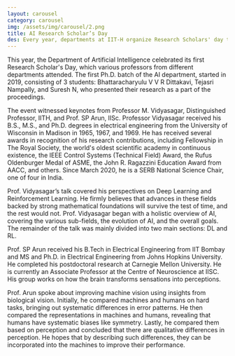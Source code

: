```yaml
---
layout: carousel
category: carousel
img: /assets/img/carousel/2.png
title: AI Research Scholar’s Day
des: Every year, departments at IIT-H organize Research Scholars' day that sees participation from various professors and key researchers from the institute as well as other institutes, who present the significant highlights of their research made in multiple areas. The talks are followed by presentations from some Ph.D. students, who showcase their research and its significance in real life.
---
```


This year, the Department of Artificial Intelligence celebrated its first Research Scholar's Day, which various professors from different departments attended. The first Ph.D. batch of the AI department, started in 2019, consisting of 3 students: Bhattaracharyulu V V R Dittakavi, Tejasri Nampally, and Suresh N, who presented their research as a part of the proceedings.

The event witnessed keynotes from Professor M. Vidyasagar, Distinguished Professor, IITH, and Prof. SP Arun, IISc. 
Professor Vidyasagar received his B.S., M.S., and  Ph.D. degrees in electrical engineering from the University of Wisconsin in Madison in 1965, 1967, and 1969. He has received several awards in recognition of his research contributions, including Fellowship in The Royal Society, the world's oldest scientific academy in continuous existence, the IEEE Control Systems (Technical Field) Award, the Rufus Oldenburger Medal of ASME, the John R. Ragazzini Education Award from AACC, and others. Since March 2020, he is a SERB National Science Chair, one of four in India.

Prof. Vidyasagar’s talk covered his perspectives on Deep Learning and Reinforcement Learning. He firmly believes that advances in these fields backed by strong mathematical foundations will survive the test of time, and the rest would not. Prof. Vidyasagar began with a holistic overview of AI, covering the various sub-fields, the evolution of AI, and the overall goals. The remainder of the talk was mainly divided into two main sections: DL and RL. 

Prof. SP Arun received his B.Tech in Electrical Engineering from IIT Bombay and MS and Ph.D. in Electrical Engineering from Johns Hopkins University. He completed his postdoctoral research at Carnegie Mellon University. He is currently an Associate Professor at the Centre of Neuroscience at IISC. His group works on how the brain transforms sensations into perceptions.

Prof. Arun spoke about improving machine vision using insights from biological vision. Initially, he compared machines and humans on hard tasks, bringing out systematic differences in error patterns. He then compared the representations in machines and humans, revealing that humans have systematic biases like symmetry. Lastly, he compared them based on perception and concluded that there are qualitative differences in perception. He hopes that by describing such differences, they can be incorporated into the machines to improve their performance.
